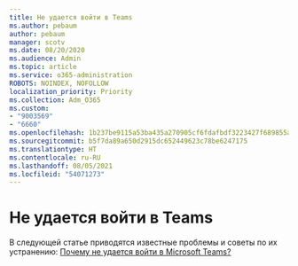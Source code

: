 ```yaml
---
title: Не удается войти в Teams
ms.author: pebaum
author: pebaum
manager: scotv
ms.date: 08/20/2020
ms.audience: Admin
ms.topic: article
ms.service: o365-administration
ROBOTS: NOINDEX, NOFOLLOW
localization_priority: Priority
ms.collection: Adm_O365
ms.custom:
- "9003569"
- "6660"
ms.openlocfilehash: 1b237be9115a53ba435a270905cf6fdafbdf3223427f689855aa9029be5a4bbc
ms.sourcegitcommit: b5f7da89a650d2915dc652449623c78be6247175
ms.translationtype: HT
ms.contentlocale: ru-RU
ms.lasthandoff: 08/05/2021
ms.locfileid: "54071273"
---
```

# <a name="cant-sign-in-to-teams"></a>Не удается войти в Teams

В следующей статье приводятся известные проблемы и советы по их устранению: [Почему не удается войти в Microsoft Teams?](https://support.microsoft.com/office/a02f683b-61a3-4008-9447-ee60c5593b0f)

